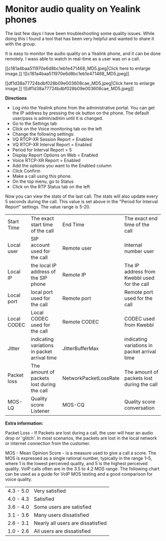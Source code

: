 # Monitor audio quality on Yealink phones


The last few days I have been troubleshooting some quality issues. While doing this I found a tool that has been very helpful and wanted to share it with the group.  
  
It is easy to monitor the audio quality on a Yealink phone, and it can be done remotely. I wass able to watch in real-time as a user was on a call.  


[[c181a4baa511970e6d8bc1eb1e471468_MD5.jpeg|Click here to enlarge image.]]
![[c181a4baa511970e6d8bc1eb1e471468_MD5.jpeg]]
  
[[df1d38a77724bdbf028b09e003608cae_MD5.jpeg|Click here to enlarge image.]]
![[df1d38a77724bdbf028b09e003608cae_MD5.jpeg]]
  
**Directions**  

- Log into the Yealink phone from the administrative portal. You can get the IP address by pressing the ok button on the phone. The default user/pass is admin/admin until it is changed.
- Go to the Settings tab
- Click on the Voice monitoring tab on the left
- Change the following settings:
- VQ RTCP-XR Session Report = Enabled
- VQ RTCP-XR Interval Report = Enabled
- Period for Interval Report = 5
- Display Report Options on Web = Enabled
- Voice RTCP-XR Report = Enabled
- Add the options you want to the Enabled column
- Click Confirm
- Make a call using this phone.
- On the top menu, go to Status
- Click on the RTP Status tab on the left

Now you can view the stats of the last call. The stats will also update every 5 seconds during the call. This value is set above in the "Period for Interval Report" settings. The value range is 5-20.  
  

|   |   |   |   |
|---|---|---|---|
|Start Time|The exact start time of the call|End Time|The exact end time of the call|
|Local user|SIP account used for the call|Remote user|Internal number user|
|Local IP|the local IP address of the SIP phone|Remote IP|The IP address from Kwebbl used for the call|
|Local port|local port used for the call|Remote port|Remote port used for the call|
|Local CODEC|Local CODEC used for the call|Remote CODEC|CODEC used from Kwebbl|
|Jitter|indicating variations in packet arrival time|JitterBufferMax|indicating variations in packet arrival time|
|Packet loss|The amount of packets lost during the call|NetworkPacketLossRate|The amount of packets lost during the call|
|MOS-LQ|Quality score Listener|MOS-CQ|Quality score conversation|

  
  
**Extra information:**  
  
Packet Loss - If Packets are lost during a call, the user will hear an audio drop or 'glitch'. In most scenarios, the packets are lost in the local network or internet connection from the customer.  
  
MOS - Mean Opinion Score - is a measure used to give a call a score. The MOS is expressed as a single rational number, typically in the range 1–5, where 1 is the lowest perceived quality, and 5 is the highest perceived quality. VoIP calls often are in the 3.5 to 4.2 MOS range. The following chart can be used as a guide for VoIP MOS testing and a good comparison for voice quality.  
  

|   |   |
|---|---|
|4.3 - 5.0|Very satisfied|
|4.0 - 4.3|Satisfied|
|3.6 - 4.0|Some users are satisfied|
|3.1 - 3.6|Many users dissatisfied|
|2.6 - 3.1|Nearly all users are dissatisfied|
|1.0 - 2.6|All users are dissatisfied|
